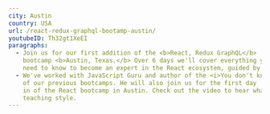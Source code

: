 ```yaml
---
city: Austin
country: USA
url: /react-redux-graphql-bootamp-austin/
youtubeID: Th32gt1XeEI
paragraphs:
  - Join us for our first addition of the <b>React, Redux GraphQL</b>
    bootcamp <b>Austin, Texas.</b> Over 6 days we'll cover everything you
    need to know to become an expert in the React ecosystem, guided by our expert coaches working through our curated Curriculum.
  - We've worked with JavaScript Guru and author of the <i>You don't know JS</i> books and Austin native, Kyle Simpson, in one
    of our previous bootcamps. He will also join us for the first day
    in of the React bootcamp in Austin. Check out the video to hear what he had to say about our bootcamps and
    teaching style.
---
```

